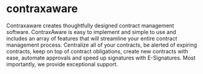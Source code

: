 # contraxaware
Contraxaware creates thoughtfully designed contract management software. ContraxAware is easy to implement and simple to use and includes an array of features that will streamline your entire contract management process. Centralize all of your contracts, be alerted of expiring contracts, keep on top of contract obligations, create new contracts with ease, automate approvals and speed up signatures with E-Signatures. Most importantly, we provide exceptional support.
